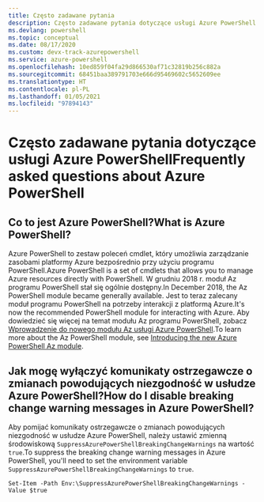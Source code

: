 ```yaml
---
title: Często zadawane pytania
description: Często zadawane pytania dotyczące usługi Azure PowerShell.
ms.devlang: powershell
ms.topic: conceptual
ms.date: 08/17/2020
ms.custom: devx-track-azurepowershell
ms.service: azure-powershell
ms.openlocfilehash: 10ed859f04fa29d866530af71c32819b256c882a
ms.sourcegitcommit: 68451baa389791703e666d95469602c5652609ee
ms.translationtype: HT
ms.contentlocale: pl-PL
ms.lasthandoff: 01/05/2021
ms.locfileid: "97894143"
---
```

# <a name="frequently-asked-questions-about-azure-powershell"></a><span data-ttu-id="f6926-103">Często zadawane pytania dotyczące usługi Azure PowerShell</span><span class="sxs-lookup"><span data-stu-id="f6926-103">Frequently asked questions about Azure PowerShell</span></span>

## <a name="what-is-azure-powershell"></a><span data-ttu-id="f6926-104">Co to jest Azure PowerShell?</span><span class="sxs-lookup"><span data-stu-id="f6926-104">What is Azure PowerShell?</span></span>

<span data-ttu-id="f6926-105">Azure PowerShell to zestaw poleceń cmdlet, który umożliwia zarządzanie zasobami platformy Azure bezpośrednio przy użyciu programu PowerShell.</span><span class="sxs-lookup"><span data-stu-id="f6926-105">Azure PowerShell is a set of cmdlets that allows you to manage Azure resources directly with PowerShell.</span></span> <span data-ttu-id="f6926-106">W grudniu 2018 r. moduł Az programu PowerShell stał się ogólnie dostępny.</span><span class="sxs-lookup"><span data-stu-id="f6926-106">In December 2018, the Az PowerShell module became generally available.</span></span> <span data-ttu-id="f6926-107">Jest to teraz zalecany moduł programu PowerShell na potrzeby interakcji z platformą Azure.</span><span class="sxs-lookup"><span data-stu-id="f6926-107">It's now the recommended PowerShell module for interacting with Azure.</span></span> <span data-ttu-id="f6926-108">Aby dowiedzieć się więcej na temat modułu Az programu PowerShell, zobacz [Wprowadzenie do nowego modułu Az usługi Azure PowerShell](/powershell/azure/new-azureps-module-az).</span><span class="sxs-lookup"><span data-stu-id="f6926-108">To learn more about the Az PowerShell module, see [Introducing the new Azure PowerShell Az module](/powershell/azure/new-azureps-module-az).</span></span>

## <a name="how-do-i-disable-breaking-change-warning-messages-in-azure-powershell"></a><span data-ttu-id="f6926-109">Jak mogę wyłączyć komunikaty ostrzegawcze o zmianach powodujących niezgodność w usłudze Azure PowerShell?</span><span class="sxs-lookup"><span data-stu-id="f6926-109">How do I disable breaking change warning messages in Azure PowerShell?</span></span>

<span data-ttu-id="f6926-110">Aby pomijać komunikaty ostrzegawcze o zmianach powodujących niezgodność w usłudze Azure PowerShell, należy ustawić zmienną środowiskową `SuppressAzurePowerShellBreakingChangeWarnings` na wartość `true`.</span><span class="sxs-lookup"><span data-stu-id="f6926-110">To suppress the breaking change warning messages in Azure PowerShell, you'll need to set the environment variable `SuppressAzurePowerShellBreakingChangeWarnings` to `true`.</span></span>

```azurepowershell
Set-Item -Path Env:\SuppressAzurePowerShellBreakingChangeWarnings -Value $true
```
